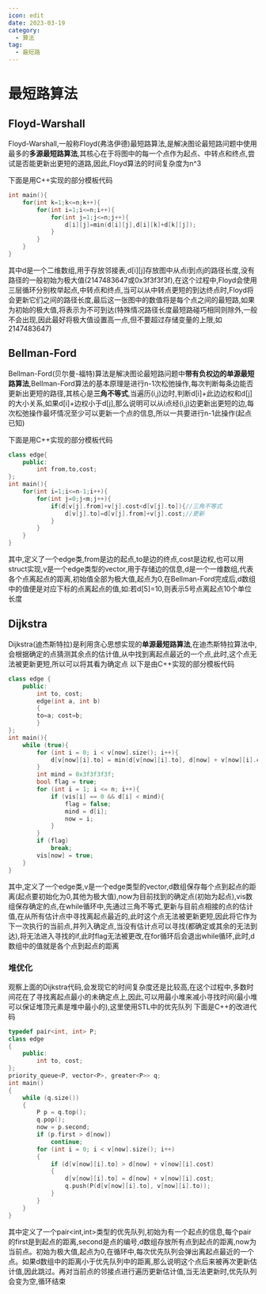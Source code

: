 ```yaml
---
icon: edit
date: 2023-03-19
category:
  - 算法
tag:
  - 最短路
---
```

# 最短路算法

## Floyd-Warshall

Floyd-Warshall,一般称Floyd(弗洛伊德)最短路算法,是解决图论最短路问题中使用最多的**多源最短路算法**,其核心在于将图中的每一个点作为起点、中转点和终点,尝试是否能更新出更短的道路,因此,Floyd算法的时间复杂度为n^3

下面是用C++实现的部分模板代码

```cpp
int main(){
    for(int k=1;k<=n;k++){
        for(int i=1;i<=n;i++){
            for(int j=1;j<=n;j++){
                d[i][j]=min(d[i][j],d[i][k]+d[k][j]);
            }
        }
    }
}
```
其中d是一个二维数组,用于存放邻接表,d[i][j]存放图中从点i到点j的路径长度,没有路径的一般初始为极大值(2147483647或0x3f3f3f3f),在这个过程中,Floyd会使用三层循环分别枚举起点,中转点和终点,当可以从中转点更短的到达终点时,Floyd将会更新它们之间的路径长度,最后这一张图中的数值将是每个点之间的最短路,如果为初始的极大值,将表示为不可到达(特殊情况路径长度最短路碰巧相同则除外,一般不会出现,因此最好将极大值设置高一点,但不要超过存储变量的上限,如2147483647)

## Bellman-Ford
Bellman-Ford(贝尔曼-福特)算法是解决图论最短路问题中**带有负权边的单源最短路算法**,Bellman-Ford算法的基本原理是进行n-1次松弛操作,每次判断每条边能否更新出更短的路径,其核心是**三角不等式**,当遍历(i,j)边时,判断d[i]+此边边权和d[j]的大小关系,如果d[i]+边权小于d[j],那么说明可以从i点经(i,j)边更新出更短的边,每次松弛操作最坏情况至少可以更新一个点的信息,所以一共要进行n-1此操作(起点已知)

下面是用C++实现的部分模板代码
```cpp
class edge{
    public:
        int from,to,cost;
};
int main(){
    for(int i=1;i<=n-1;i++){
        for(int j=0;j<m;j++){
            if(d[v[j].from]+v[j].cost<d[v[j].to]){//三角不等式
                d[v[j].to]=d[v[j].from]+v[j].cost;//更新
            }
        }
    }
}
```
其中,定义了一个edge类,from是边的起点,to是边的终点,cost是边权,也可以用struct实现,v是一个edge类型的vector,用于存储边的信息,d是一个一维数组,代表各个点离起点的距离,初始值全部为极大值,起点为0,在Bellman-Ford完成后,d数组中的值便是对应下标的点离起点的值,如:若d[5]=10,则表示5号点离起点10个单位长度

## Dijkstra
Dijkstra(迪杰斯特拉)是利用贪心思想实现的**单源最短路算法**,在迪杰斯特拉算法中,会根据确定的点猜测其余点的估计值,从中找到离起点最近的一个点,此时,这个点无法被更新更短,所以可以将其看为确定点
以下是由C++实现的部分模板代码

```cpp
class edge {
    public:
        int to, cost;
        edge(int a, int b)
        {
        to=a; cost=b;
        }
};
int main(){
    while (true){
        for (int i = 0; i < v[now].size(); i++){
            d[v[now][i].to] = min(d[v[now][i].to], d[now] + v[now][i].cost);
        }
        int mind = 0x3f3f3f3f;
        bool flag = true;
        for (int i = 1; i <= n; i++){
            if (vis[i] == 0 && d[i] < mind){
                flag = false;
                mind = d[i];
                now = i;
            }
        }
        if (flag)
            break;
        vis[now] = true;
    }
}
```
其中,定义了一个edge类,v是一个edge类型的vector,d数组保存每个点到起点的距离(起点要初始化为0,其他为极大值),now为目前找到的确定点(初始为起点),vis数组保存确定的点,在while循环中,先通过三角不等式,更新与目前点相接的点的估计值,在从所有估计点中寻找离起点最近的,此时这个点无法被更新更短,因此将它作为下一次执行的当前点,并列入确定点,当没有估计点可以寻找(都确定或其余的无法到达),将无法进入寻找的if,此时flag无法被更改,在for循环后会退出while循环,此时,d数组中的值就是各个点到起点的距离
### 堆优化
观察上面的Dijkstra代码,会发现它的时间复杂度还是比较高,在这个过程中,多数时间花在了寻找离起点最小的未确定点上,因此,可以用最小堆来减小寻找时间(最小堆可以保证堆顶元素是堆中最小的),这里使用STL中的优先队列
下面是C++的改进代码
```cpp
typedef pair<int, int> P;
class edge
{
    public:
        int to, cost;
};
priority_queue<P, vector<P>, greater<P>> q;
int main()
{
    while (q.size())
    {
        P p = q.top();
        q.pop();
        now = p.second;
        if (p.first > d[now])
            continue;
        for (int i = 0; i < v[now].size(); i++)
        {
            if (d[v[now][i].to] > d[now] + v[now][i].cost)
            {
                d[v[now][i].to] = d[now] + v[now][i].cost;
                q.push(P(d[v[now][i].to], v[now][i].to));
            }
        }
    }   
}
```
其中定义了一个pair<int,int>类型的优先队列,初始为有一个起点的信息,每个pair的first是到起点的距离,second是点的编号,d数组存放所有点到起点的距离,now为当前点。初始为极大值,起点为0,在循环中,每次优先队列会弹出离起点最近的一个点。如果d数组中的距离小于优先队列中的距离,那么说明这个点后来被再次更新估计值,因此跳过。再对当前点的邻接点进行遍历更新估计值,当无法更新时,优先队列会变为空,循环结束